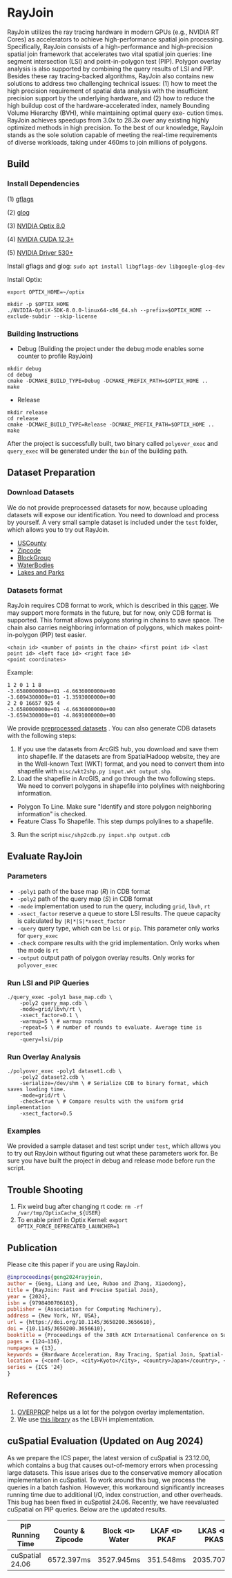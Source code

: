 # **RayJoin**

RayJoin utilizes the ray tracing hardware in modern GPUs (e.g., NVIDIA RT Cores) 
as accelerators to achieve high-performance spatial join processing.
Specifically, RayJoin consists of a high-performance and high-precision spatial join framework 
that accelerates two vital spatial join queries: line segment intersection (LSI) and point-in-polygon test (PIP). 
Polygon overlay analysis is also supported by combining the query results of LSI and PIP. Besides these ray tracing-backed
algorithms, RayJoin also contains new solutions to address two challenging technical issues: (1) how to meet the high precision
requirement of spatial data analysis with the insufficient precision support by the underlying hardware, and (2) how to reduce the high
buildup cost of the hardware-accelerated index, namely Bounding Volume Hierarchy (BVH), while maintaining optimal query exe-
cution times. RayJoin achieves speedups from 3.0x to 28.3x over any existing highly optimized methods in high precision. To the best of our knowledge, RayJoin
stands as the sole solution capable of meeting the real-time requirements of diverse workloads, taking under 460ms to join millions of polygons.

## Build

### Install Dependencies

(1) [gflags](https://github.com/gflags/gflags)

(2) [glog](https://github.com/google/glog)

(3) [NVIDIA Optix 8.0](https://developer.nvidia.com/designworks/optix/download)

(4) [NVIDIA CUDA 12.3+](https://developer.nvidia.com/cuda-11-6-0-download-archive)

(5) [NVIDIA Driver 530+](https://www.nvidia.com/download/index.aspx)

Install gflags and glog:
`sudo apt install libgflags-dev libgoogle-glog-dev`

Install Optix: 
```shell
export OPTIX_HOME=~/optix

mkdir -p $OPTIX_HOME
./NVIDIA-OptiX-SDK-8.0.0-linux64-x86_64.sh --prefix=$OPTIX_HOME --exclude-subdir --skip-license
```

### Building Instructions

- Debug (Building the project under the debug mode enables some counter to profile RayJoin)
```shell
mkdir debug
cd debug
cmake -DCMAKE_BUILD_TYPE=Debug -DCMAKE_PREFIX_PATH=$OPTIX_HOME ..
make
```

- Release
```shell
mkdir release
cd release
cmake -DCMAKE_BUILD_TYPE=Release -DCMAKE_PREFIX_PATH=$OPTIX_HOME ..
make
```

After the project is successfully built, two binary called `polyover_exec` and `query_exec` will be generated under the `bin` of the building path.
## Dataset Preparation

### Download Datasets

We do not provide preprocessed datasets for now, because uploading datasets will expose our identification. 
You need to download and process by yourself. 
A very small sample dataset is included under the `test` folder, which allows you to try out RayJoin.

- [USCounty](https://www.arcgis.com/home/item.html?id=14c5450526a8430298b2fa74da12c2f4)
- [Zipcode](https://www.arcgis.com/home/item.html?id=d6f7ee6129e241cc9b6f75978e47128b)
- [BlockGroup](https://www.arcgis.com/home/item.html?id=1c924a53319a491ab43d5cb1d55d8561)
- [WaterBodies](https://www.arcgis.com/home/item.html?id=48c77cbde9a0470fb371f8c8a8a7421a)
- [Lakes and Parks](https://spatialhadoop.cs.umn.edu/datasets.html)


### Datasets format

RayJoin requires CDB format to work, which is described in this [paper](https://dl.acm.org/doi/abs/10.1145/2835185.2835188). We may support more formats in the future, but for now, only CDB format is supported.
This format allows polygons storing in chains to save space. The chain also carries neighboring information of polygons,
which makes point-in-polygon (PIP) test easier.
```
<chain id> <number of points in the chain> <first point id> <last point id> <left face id> <right face id>
<point coordinates>
```
Example:
```text
1 2 0 1 1 8
-3.6580000000e+01 -4.6636000000e+00
-3.6094300000e+01 -1.3593000000e+00
2 2 0 16657 925 4
-3.6580000000e+01 -4.6636000000e+00
-3.6594300000e+01 -4.8691000000e+00
```

We provide [preprocessed datasets](https://datadryad.org/stash/share/aIs0nLs2TsLE_dcWO2qPHiohRKoOI3kx0WGT5BnATtA) . You can also generate CDB datasets with the following steps:

1. If you use the datasets from ArcGIS hub, you download and save them into shapefile. If the datasets are from SpatialHadoop website, they are in the Well-known Text (WKT) format, and you need to convert them into shapefile with `misc/wkt2shp.py input.wkt output.shp`.
2. Load the shapefile in ArcGIS, and go through the two following steps. We need to convert polygons in shapefile into polylines with neighboring information.
- Polygon To Line. Make sure "Identify and store polygon neighboring information" is checked.
- Feature Class To Shapefile. This step dumps polylines to a shapefile.
3. Run the script `misc/shp2cdb.py input.shp output.cdb`




## Evaluate **RayJoin**

### Parameters

- `-poly1` path of the base map (*R*) in CDB format
- `-poly2` path of the query map (*S*) in CDB format
- `-mode` implementation used to run the query, including `grid`, `lbvh`, `rt`
- `-xsect_factor` reserve a queue to store LSI results. The queue capacity is calculated by `|R|*|S|*xsect_factor`
- `-query` query type, which can be `lsi` or `pip`. This parameter only works for `query_exec`
- `-check` compare results with the grid implementation. Only works when the mode is `rt`
- `-output` output path of polygon overlay results. Only works for `polyover_exec`

### Run LSI and PIP Queries

```shell
./query_exec -poly1 base_map.cdb \
    -poly2 query_map.cdb \
    -mode=grid/lbvh/rt \
    -xsect_factor=0.1 \ 
    -warmup=5 \ # warmup rounds
    -repeat=5 \ # number of rounds to evaluate. Average time is reported
    -query=lsi/pip
```

### Run Overlay Analysis

```shell
./polyover_exec -poly1 dataset1.cdb \
    -poly2 dataset2.cdb \
    -serialize=/dev/shm \ # Serialize CDB to binary format, which saves loading time.
    -mode=grid/rt \
    -check=true \ # Compare results with the uniform grid implementation
    -xsect_factor=0.5
```

### Examples

We provided a sample dataset and test script under `test`, which allows you to try out RayJoin without figuring out what these parameters work for. 
Be sure you have built the project in debug and release mode before run the script.


## Trouble Shooting

1. Fix weird bug after changing rt code: `rm -rf /var/tmp/OptixCache_${USER}`
2. To enable printf in Optix Kernel: `export OPTIX_FORCE_DEPRECATED_LAUNCHER=1`

## Publication

Please cite this paper if you are using RayJoin.

```bib
@inproceedings{geng2024rayjoin,
author = {Geng, Liang and Lee, Rubao and Zhang, Xiaodong},
title = {RayJoin: Fast and Precise Spatial Join},
year = {2024},
isbn = {9798400706103},
publisher = {Association for Computing Machinery},
address = {New York, NY, USA},
url = {https://doi.org/10.1145/3650200.3656610},
doi = {10.1145/3650200.3656610},
booktitle = {Proceedings of the 38th ACM International Conference on Supercomputing},
pages = {124–136},
numpages = {13},
keywords = {Hardware Acceleration, Ray Tracing, Spatial Join, Spatial- and Geo-Databases},
location = {<conf-loc>, <city>Kyoto</city>, <country>Japan</country>, </conf-loc>},
series = {ICS '24}
}
```

## References

1. [OVERPROP](https://wrfranklin.org/pmwiki/pmwiki.php/Research/OverlayingTwoMaps) helps us a lot for the polygon overlay implementation.
2. We use [this library](https://github.com/ToruNiina/lbvh) as the LBVH implementation. 

## cuSpatial Evaluation (Updated on Aug 2024)
As we prepare the ICS paper, the latest version of cuSpatial is 23.12.00,
which contains a bug that causes out-of-memory errors when processing large datasets.
This issue arises due to the conservative memory allocation implementation in cuSpatial.
To work around this bug, we process the queries in a batch fashion.
However, this workaround significantly increases running time due to additional I/O, index construction, and other overheads.
This bug has been fixed in cuSpatial 24.06. Recently, we have reevaluated cuSpatial on PIP queries. Below are the updated results.

| PIP Running Time | County & Zipcode | Block ⊲⊳ Water | LKAF ⊲⊳ PKAF | LKAS ⊲⊳ PKAS | LKAU ⊲⊳ PKAU | LKEU ⊲⊳ PKEU | LKNA ⊲⊳ PKNA | LKSA ⊲⊳ PKSA |
|------------------|------------------|----------------|--------------|--------------|--------------|--------------|--------------|------------|
| cuSpatial 24.06  | 6572.397ms       | 3527.945ms     | 351.548ms    | 2035.707ms   | 236.781ms    | 6830.831ms   | 38799.309ms  | 324.018ms  |
